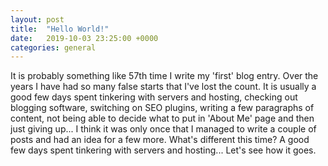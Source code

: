 ```yaml
---
layout: post
title:  "Hello World!"
date:   2019-10-03 23:25:00 +0000
categories: general
---
```


It is probably something like 57th time I write my 'first' blog entry. Over the years I have had so many false starts that I've lost the count. It is usually a good few days spent tinkering with servers and hosting, checking out blogging software, switching on SEO plugins, writing a few paragraphs of content, not being able to decide what to put in 'About Me' page and then just giving up... I think it was only once that I managed to write a couple of posts and had an idea for a few more. What's different this time? A good few days spent tinkering with servers and hosting... Let's see how it goes.
